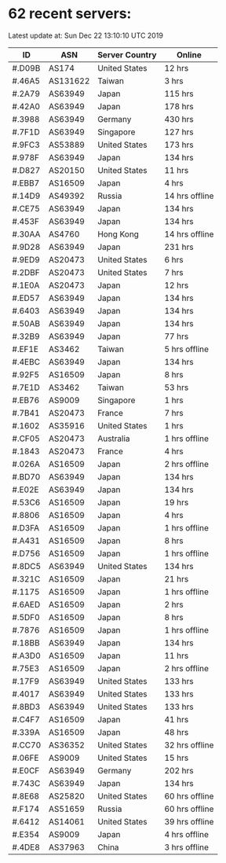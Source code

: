 # 62 recent servers:

Latest update at: Sun Dec 22 13:10:10 UTC 2019

| ID | ASN | Server Country | Online |
| -- | --- | -------------- | ------ |
| #.D09B | AS174 | United States | 12 hrs |
| #.46A5 | AS131622 | Taiwan | 3 hrs |
| #.2A79 | AS63949 | Japan | 115 hrs |
| #.42A0 | AS63949 | Japan | 178 hrs |
| #.3988 | AS63949 | Germany | 430 hrs |
| #.7F1D | AS63949 | Singapore | 127 hrs |
| #.9FC3 | AS53889 | United States | 173 hrs |
| #.978F | AS63949 | Japan | 134 hrs |
| #.D827 | AS20150 | United States | 11 hrs |
| #.EBB7 | AS16509 | Japan | 4 hrs |
| #.14D9 | AS49392 | Russia | 14 hrs offline |
| #.CE75 | AS63949 | Japan | 134 hrs |
| #.453F | AS63949 | Japan | 134 hrs |
| #.30AA | AS4760 | Hong Kong | 14 hrs offline |
| #.9D28 | AS63949 | Japan | 231 hrs |
| #.9ED9 | AS20473 | United States | 6 hrs |
| #.2DBF | AS20473 | United States | 7 hrs |
| #.1E0A | AS20473 | Japan | 12 hrs |
| #.ED57 | AS63949 | Japan | 134 hrs |
| #.6403 | AS63949 | Japan | 134 hrs |
| #.50AB | AS63949 | Japan | 134 hrs |
| #.32B9 | AS63949 | Japan | 77 hrs |
| #.EF1E | AS3462 | Taiwan | 5 hrs offline |
| #.4EBC | AS63949 | Japan | 134 hrs |
| #.92F5 | AS16509 | Japan | 8 hrs |
| #.7E1D | AS3462 | Taiwan | 53 hrs |
| #.EB76 | AS9009 | Singapore | 1 hrs |
| #.7B41 | AS20473 | France | 7 hrs |
| #.1602 | AS35916 | United States | 1 hrs |
| #.CF05 | AS20473 | Australia | 1 hrs offline |
| #.1843 | AS20473 | France | 4 hrs |
| #.026A | AS16509 | Japan | 2 hrs offline |
| #.BD70 | AS63949 | Japan | 134 hrs |
| #.E02E | AS63949 | Japan | 134 hrs |
| #.53C6 | AS16509 | Japan | 19 hrs |
| #.8806 | AS16509 | Japan | 4 hrs |
| #.D3FA | AS16509 | Japan | 1 hrs offline |
| #.A431 | AS16509 | Japan | 8 hrs |
| #.D756 | AS16509 | Japan | 1 hrs offline |
| #.8DC5 | AS63949 | United States | 134 hrs |
| #.321C | AS16509 | Japan | 21 hrs |
| #.1175 | AS16509 | Japan | 1 hrs offline |
| #.6AED | AS16509 | Japan | 2 hrs |
| #.5DF0 | AS16509 | Japan | 8 hrs |
| #.7876 | AS16509 | Japan | 1 hrs offline |
| #.18BB | AS63949 | Japan | 134 hrs |
| #.A3D0 | AS16509 | Japan | 11 hrs |
| #.75E3 | AS16509 | Japan | 2 hrs offline |
| #.17F9 | AS63949 | United States | 133 hrs |
| #.4017 | AS63949 | United States | 133 hrs |
| #.8BD3 | AS63949 | United States | 133 hrs |
| #.C4F7 | AS16509 | Japan | 41 hrs |
| #.339A | AS16509 | Japan | 48 hrs |
| #.CC70 | AS36352 | United States | 32 hrs offline |
| #.06FE | AS9009 | United States | 15 hrs |
| #.E0CF | AS63949 | Germany | 202 hrs |
| #.743C | AS63949 | Japan | 134 hrs |
| #.8E68 | AS25820 | United States | 60 hrs offline |
| #.F174 | AS51659 | Russia | 60 hrs offline |
| #.6412 | AS14061 | United States | 39 hrs offline |
| #.E354 | AS9009 | Japan | 4 hrs offline |
| #.4DE8 | AS37963 | China | 3 hrs offline |

